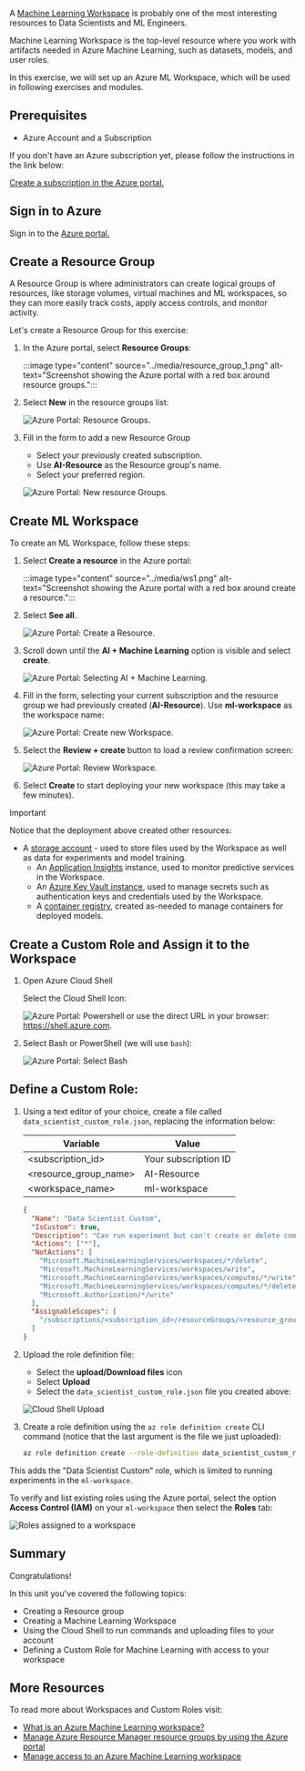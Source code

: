  A [Machine Learning Workspace](/azure/machine-learning/concept-workspace) is probably one of the most interesting resources to Data Scientists and ML Engineers.

Machine Learning Workspace is the top-level resource where you work with artifacts needed in Azure Machine Learning, such as datasets, models, and user roles.

In this exercise, we will set up an Azure ML Workspace, which will be used in following exercises and modules.

## Prerequisites

- Azure Account and a Subscription

If you don't have an Azure subscription yet, please follow the instructions in the link below:

[Create a subscription in the Azure portal.](/azure/cost-management-billing/manage/create-subscription#create-a-subscription-in-the-azure-portal)

## Sign in to Azure

Sign in to the [Azure portal.](https://portal.azure.com)

## Create a Resource Group

A Resource Group is where administrators can create logical groups of resources, like storage volumes, virtual machines and ML workspaces, so they can more easily track costs, apply access controls, and monitor activity.

Let's create a Resource Group for this exercise:

1. In the Azure portal, select **Resource Groups**:

    :::image type="content" source="../media/resource_group_1.png" alt-text="Screenshot showing the Azure portal with a red box around resource groups.":::

2. Select **New** in the resource groups list:

   ![Azure Portal: Resource Groups.](../media/resource_group_2.png)

3. Fill in the form to add a new Resource Group

   - Select your previously created subscription.
   - Use **AI-Resource** as the Resource group's name.
   - Select your preferred region.

   ![Azure Portal: New resource Groups.](../media/resource_group_3.png)

## Create ML Workspace

To create an ML Workspace, follow these steps:

1. Select **Create a resource** in the Azure portal:

    :::image type="content" source="../media/ws1.png" alt-text="Screenshot showing the Azure portal with a red box around create a resource.":::

2. Select **See all**.

   ![Azure Portal: Create a Resource.](../media/ws2.png)

3. Scroll down until the **AI + Machine Learning** option is visible and select **create**.

   ![Azure Portal: Selecting AI + Machine Learning.](../media/ws3.png)

4. Fill in the form, selecting your current subscription and the resource group we had previously created (**AI-Resource**). Use **ml-workspace** as the workspace name:

   ![Azure Portal: Create new Workspace.](../media/ws4.png)

5. Select the **Review + create** button to load a review confirmation screen:

   ![Azure Portal: Review Workspace.](../media/ws5.png)

6. Select **Create** to start deploying your new workspace (this may take a few minutes).

> [!IMPORTANT]
> Notice that the deployment above created other resources:  
>  
> - A [storage account](https://azure.microsoft.com/services/storage/) - used to store files used by the Workspace as well as data for experiments and model training.
>   - An [Application Insights](https://azure.microsoft.com/services/application-insights/) instance, used to monitor predictive services in the Workspace.
>   - An [Azure Key Vault instance](https://azure.microsoft.com/services/key-vault/), used to manage secrets such as authentication keys and credentials used by the Workspace.
>   - A [container registry](https://azure.microsoft.com/services/container-registry/), created as-needed to manage containers for deployed models.

## Create a Custom Role and Assign it to the Workspace

1. Open Azure Cloud Shell

   Select the Cloud Shell Icon:

   ![Azure Portal: Powershell](../media/powershell1.png) or use the direct URL in your browser:
   https://shell.azure.com.

1. Select Bash or PowerShell (we will use `bash`):

   ![Azure Portal: Select Bash](../media/powershell2.png)

## Define a Custom Role:

1. Using a text editor of your choice, create a file called `data_scientist_custom_role.json`, replacing the information below:

   | Variable              | Value                |
   | --------------------- | -------------------- |
   | <subscription_id>     | Your subscription ID |
   | <resource_group_name> | AI-Resource          |
   | <workspace_name>      | ml-workspace         |
   ```json
   {
     "Name": "Data Scientist Custom",
     "IsCustom": true,
     "Description": "Can run experiment but can't create or delete compute.",
     "Actions": ["*"],
     "NotActions": [
       "Microsoft.MachineLearningServices/workspaces/*/delete",
       "Microsoft.MachineLearningServices/workspaces/write",
       "Microsoft.MachineLearningServices/workspaces/computes/*/write",
       "Microsoft.MachineLearningServices/workspaces/computes/*/delete",
       "Microsoft.Authorization/*/write"
     ],
     "AssignableScopes": [
       "/subscriptions/<subscription_id>/resourceGroups/<resource_group_name>/providers/Microsoft.MachineLearningServices/workspaces/<workspace_name>"
     ]
   }
   ```
1. Upload the role definition file:

   - Select the **upload/Download files** icon
   - Select **Upload**
   - Select the `data_scientist_custom_role.json` file you created above:

   ![Cloud Shell Upload](../media/upload.png)

1. Create a role definition using the `az role definition create` CLI command (notice that the last argument is the file we just uploaded):
   ```sh
   az role definition create --role-definition data_scientist_custom_role.json
   ```

This adds the "Data Scientist Custom" role, which is limited to running experiments in the `ml-workspace`.

To verify and list existing roles using the Azure portal, select the option **Access Control (IAM)** on your `ml-workspace` then select the **Roles** tab:

![Roles assigned to a workspace](../media/custom_role.png)

<!-- ## Assign Custom Role to an User
Finally, to assign this role to an user, use the CLI commands below:
```sh
# Add machine learning extension
az extension add --name ml
# Assigning custom role to user
az ml workspace share -w ml-workspace -g AI-Resource --role "Data Scientist Custom" --user user@your-domain.com
```
 -->
## Summary

Congratulations!

In this unit you've covered the following topics:

- Creating a Resource group
- Creating a Machine Learning Workspace
- Using the Cloud Shell to run commands and uploading files to your account
- Defining a Custom Role for Machine Learning with access to your workspace

<!-- - Assigning roles to an user -->

## More Resources

To read more about Workspaces and Custom Roles visit:

- [What is an Azure Machine Learning workspace?](/azure/machine-learning/concept-workspace)
- [Manage Azure Resource Manager resource groups by using the Azure portal](/azure/azure-resource-manager/management/manage-resource-groups-portal#what-is-a-resource-group)
- [Manage access to an Azure Machine Learning workspace](/azure/machine-learning/how-to-assign-roles)